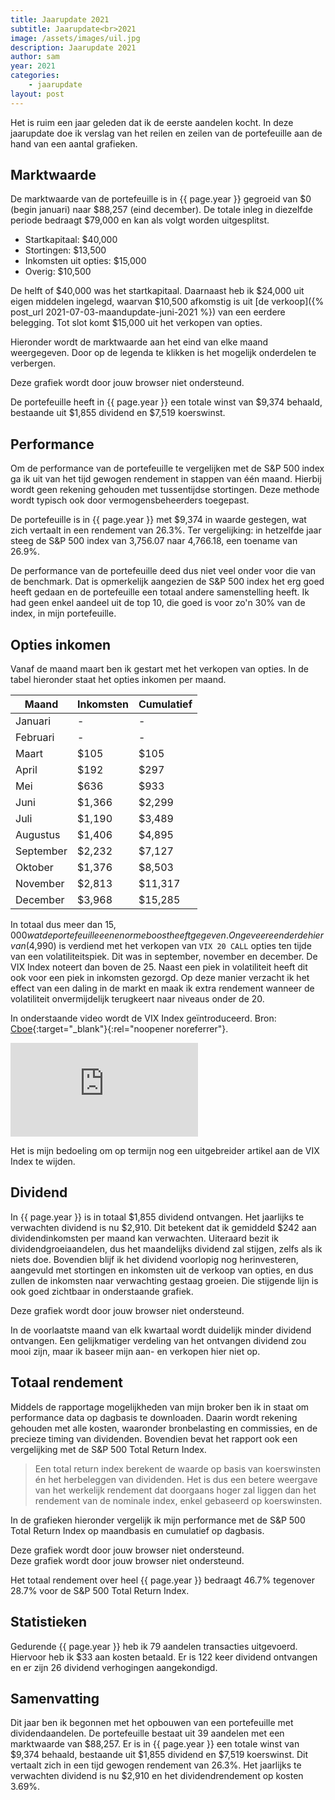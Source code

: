 ```yaml
---
title: Jaarupdate 2021
subtitle: Jaarupdate<br>2021
image: /assets/images/uil.jpg
description: Jaarupdate 2021
author: sam
year: 2021
categories:
    - jaarupdate
layout: post
---
```


Het is ruim een jaar geleden dat ik de eerste aandelen kocht. In deze jaarupdate doe ik verslag van het reilen en zeilen van de portefeuille aan de hand van een aantal grafieken.

## Marktwaarde

De marktwaarde van de portefeuille is in {{ page.year }} gegroeid van $0 (begin januari) naar $88,257 (eind december). De totale inleg in diezelfde periode bedraagt $79,000 en kan als volgt worden uitgesplitst.

<ul class="blog-list">
  <li>Startkapitaal: $40,000</li>
  <li>Stortingen: $13,500</li>
  <li>Inkomsten uit opties: $15,000</li>
  <li>Overig: $10,500</li>
</ul>

De helft of $40,000 was het startkapitaal. Daarnaast heb ik $24,000 uit eigen middelen ingelegd, waarvan $10,500 afkomstig is uit [de verkoop]({% post_url 2021-07-03-maandupdate-juni-2021 %}) van een eerdere belegging. Tot slot komt $15,000 uit het verkopen van opties.

Hieronder wordt de marktwaarde aan het eind van elke maand weergegeven. Door op de legenda te klikken is het mogelijk onderdelen te verbergen.

<div class="chart-wrapper">
    <canvas id="marketValue" width="400" height="200" align="left">Deze grafiek wordt door jouw browser niet ondersteund.</canvas>
</div>

De portefeuille heeft in {{ page.year }} een totale winst van $9,374 behaald, bestaande uit $1,855 dividend en $7,519 koerswinst.

## Performance

Om de performance van de portefeuille te vergelijken met de S&P 500 index ga ik uit van het tijd gewogen rendement in stappen van één maand. Hierbij wordt geen rekening gehouden met tussentijdse stortingen. Deze methode wordt typisch ook door vermogensbeheerders toegepast.

De portefeuille is in {{ page.year }} met $9,374 in waarde gestegen, wat zich vertaalt in een rendement van 26.3%. Ter vergelijking: in hetzelfde jaar steeg de S&P 500 index van 3,756.07 naar 4,766.18, een toename van 26.9%.

De performance van de portefeuille deed dus niet veel onder voor die van de benchmark. Dat is opmerkelijk aangezien de S&P 500 index het erg goed heeft gedaan en de portefeuille een totaal andere samenstelling heeft. Ik had geen enkel aandeel uit de top 10, die goed is voor zo'n 30% van de index, in mijn portefeuille.

## Opties inkomen

Vanaf de maand maart ben ik gestart met het verkopen van opties. In de tabel hieronder staat het opties inkomen per maand.

| Maand     | Inkomsten | Cumulatief |
|-----------| ----------| -----------|
| Januari   | -         | -          |
| Februari  | -         | -          |
| Maart     | $105      | $105       |
| April     | $192      | $297       |
| Mei       | $636      | $933       |
| Juni      | $1,366    | $2,299     |
| Juli      | $1,190    | $3,489     |
| Augustus  | $1,406    | $4,895     |
| September | $2,232    | $7,127     |
| Oktober   | $1,376    | $8,503     |
| November  | $2,813    | $11,317    |
| December  | $3,968    | $15,285    |

In totaal dus meer dan $15,000 wat de portefeuille een enorme boost heeft gegeven. Ongeveer een derde hiervan ($4,990) is verdiend met het verkopen van `VIX 20 CALL` opties ten tijde van een volatiliteitspiek. Dit was in september, november en december. De VIX Index noteert dan boven de 25. Naast een piek in volatiliteit heeft dit ook voor een piek in inkomsten gezorgd. Op deze manier verzacht ik het effect van een daling in de markt en maak ik extra rendement wanneer de volatiliteit onvermijdelijk terugkeert naar niveaus onder de 20.

In onderstaande video wordt de VIX Index geïntroduceerd. Bron: [Cboe](https://www.cboe.com/tradable_products/vix/){:target="_blank"}{:rel="noopener noreferrer"}.

<div class="chart-wrapper">
	<div class="iframe-wrapper">
		<iframe allowFullscreen frameborder="0" scrolling="no" src="https://fast.wistia.net/embed/iframe/b1ljo37bmy"></iframe>
	</div>
</div>

Het is mijn bedoeling om op termijn nog een uitgebreider artikel aan de VIX Index te wijden.

## Dividend

In {{ page.year }} is in totaal $1,855 dividend ontvangen. Het jaarlijks te verwachten dividend is nu $2,910. Dit betekent dat ik gemiddeld $242 aan dividendinkomsten per maand kan verwachten. Uiteraard bezit ik dividendgroeiaandelen, dus het maandelijks dividend zal stijgen, zelfs als ik niets doe. Bovendien blijf ik het dividend voorlopig nog herinvesteren, aangevuld met stortingen en inkomsten uit de verkoop van opties, en dus zullen de inkomsten naar verwachting gestaag groeien. Die stijgende lijn is ook goed zichtbaar in onderstaande grafiek.

<div class="chart-wrapper">
    <canvas id="dividendIncome" width="400" height="200" align="left">Deze grafiek wordt door jouw browser niet ondersteund.</canvas>
</div>

In de voorlaatste maand van elk kwartaal wordt duidelijk minder dividend ontvangen. Een gelijkmatiger verdeling van het ontvangen dividend zou mooi zijn, maar ik baseer mijn aan- en verkopen hier niet op.

## Totaal rendement

Middels de rapportage mogelijkheden van mijn broker ben ik in staat om performance data op dagbasis te downloaden. Daarin wordt rekening gehouden met alle kosten, waaronder bronbelasting en commissies, en de precieze timing van dividenden. Bovendien bevat het rapport ook een vergelijking met de S&P 500 Total Return Index.

> Een total return index berekent de waarde op basis van koerswinsten én het herbeleggen van dividenden. Het is dus een betere weergave van het werkelijk rendement dat doorgaans hoger zal liggen dan het rendement van de nominale index, enkel gebaseerd op koerswinsten.

In de grafieken hieronder vergelijk ik mijn performance met de S&P 500 Total Return Index op maandbasis en cumulatief op dagbasis.

<div class="flex-container">
	<div class="canvas-wrapper">
		<canvas id="monthlyPerformance" width="400" height="200">Deze grafiek wordt door jouw browser niet ondersteund.</canvas>
	</div>
	<div class="canvas-wrapper">
		<canvas id="dailyPerformance" width="400" height="200">Deze grafiek wordt door jouw browser niet ondersteund.</canvas>
	</div>
</div>

Het totaal rendement over heel {{ page.year }} bedraagt 46.7% tegenover 28.7% voor de S&P 500 Total Return Index.

## Statistieken

Gedurende {{ page.year }} heb ik 79 aandelen transacties uitgevoerd. Hiervoor heb ik $33 aan kosten betaald. Er is 122 keer dividend ontvangen en er zijn 26 dividend verhogingen aangekondigd.

## Samenvatting

Dit jaar ben ik begonnen met het opbouwen van een portefeuille met dividendaandelen. De portefeuille bestaat uit 39 aandelen met een marktwaarde van $88,257. Er is in {{ page.year }} een totale winst van $9,374 behaald, bestaande uit $1,855 dividend en $7,519 koerswinst. Dit vertaalt zich in een tijd gewogen rendement van 26.3%. Het jaarlijks te verwachten dividend is nu $2,910 en het dividendrendement op kosten 3.69%.

<script src="{{site.baseurl}}/assets/js/helper/common.js"></script>
<script src="{{site.baseurl}}/assets/js/charts/2022-02-09-script.js"></script>
<script src="{{site.baseurl}}/assets/js/helper/jaarupdate.js"></script>
